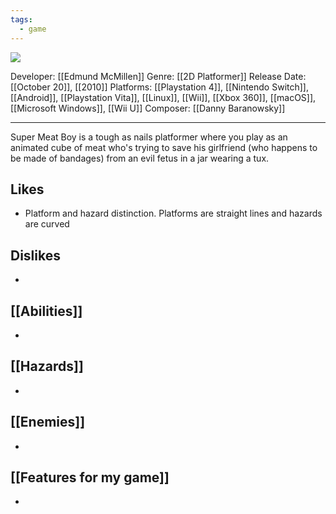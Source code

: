 ```yaml
---
tags:
  - game
---
```

<img src="https://cdn2.steamgriddb.com/thumb/4e17fdfe672e908e42d1e3746afd279b.jpg">

Developer: [[Edmund McMillen]]
Genre: [[2D Platformer]]
Release Date:  [[October 20]], [[2010]] 
Platforms: [[Playstation 4]], [[Nintendo Switch]], [[Android]], [[Playstation Vita]], [[Linux]], [[Wii]], [[Xbox 360]], [[macOS]], [[Microsoft Windows]], [[Wii U]]
Composer: [[Danny Baranowsky]]

----

Super Meat Boy is a tough as nails platformer where you play as an animated cube of meat who's trying to save his girlfriend (who happens to be made of bandages) from an evil fetus in a jar wearing a tux.

## Likes
* Platform and hazard distinction. Platforms are straight lines and hazards are curved

## Dislikes
* 

## [[Abilities]]
* 

## [[Hazards]]
* 

## [[Enemies]]
* 

## [[Features for my game]]
* 